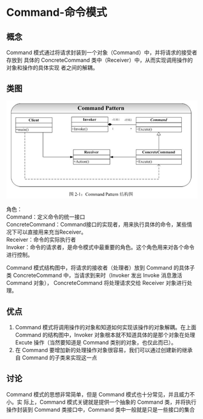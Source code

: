 # Command-命令模式

## 概念
Command 模式通过将请求封装到一个对象（Command）中，并将请求的接受者存放到
具体的 ConcreteCommand 类中（Receiver）中，从而实现调用操作的对象和操作的具体实现
者之间的解耦。

## 类图
![类图](../../../../../../../../images/command.png) 

角色：  
Command：定义命令的统一接口  
ConcreteCommand：Command接口的实现者，用来执行具体的命令，某些情况下可以直接用来充当Receiver。  
Receiver：命令的实际执行者  
Invoker：命令的请求者，是命令模式中最重要的角色。这个角色用来对各个命令进行控制。  

Command 模式结构图中，将请求的接收者（处理者）放到 Command 的具体子类
ConcreteCommand 中，当请求到来时（Invoker 发出 Invoke 消息激活 Command 对象），
ConcreteCommand 将处理请求交给 Receiver 对象进行处理。

## 优点
1. Command 模式将调用操作的对象和知道如何实现该操作的对象解耦。在上面
Command 的结构图中，Invoker 对象根本就不知道具体的是那个对象在处理 Excute
操作（当然要知道是 Command 类别的对象，也仅此而已）。
2. 在 Command 要增加新的处理操作对象很容易，我们可以通过创建新的继承自
Command 的子类来实现这一点

## 讨论
Command 模式的思想非常简单，但是 Command 模式也十分常见，并且威力不小。实
际上，Command 模式关键就是提供一个抽象的 Command 类，并将执行操作封装到 Command
类接口中，Command 类中一般就是只是一些接口的集合